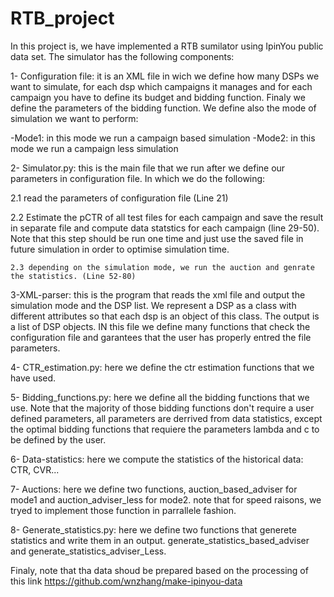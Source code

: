 # RTB_project
In this project is, we have implemented a RTB sumilator using IpinYou public data set. The simulator has the following components:


1- Configuration file: it is an XML file in wich we define how many DSPs we want to simulate, for each dsp which campaigns it manages and for each campaign you have to define its budget and bidding function. Finaly we define the parameters of the bidding function. We define also the mode of simulation we want to perform:

  -Mode1: in this mode we run a campaign based simulation 
  -Mode2: in this mode we run a campaign less simulation
  
2- Simulator.py: this is the main file that we run after we define our parameters in configuration file. In which we do the following: 
    
   2.1 read the parameters of configuration file (Line 21)
    
   2.2 Estimate the pCTR of all test files for each campaign and save the result in separate file and compute data statstics for each campaign (line 29-50). Note that this step should be run one time and just use the saved file in future simulation in order to optimise simulation time. 
   
    2.3 depending on the simulation mode, we run the auction and genrate the statistics. (Line 52-80)
    
3-XML-parser: this is the program that reads the xml file and output the simulation mode and the DSP list. We represent a DSP as a class with different attributes so that each dsp is an object of this class. The output is a list of DSP objects. IN this file we define many functions that check the configuration file and garantees that the user has properly entred the file parameters.

4- CTR_estimation.py: here we define the ctr estimation functions that we have used. 

5- Bidding_functions.py: here we define all the bidding functions that we use. Note that the majority of those bidding functions don't require a user defined parameters, all parameters are derrived from data statistics, except the optimal bidding functions that requiere the parameters lambda and c to be defined by the user. 

6- Data-statistics: here we compute the statistics of the historical data: CTR, CVR...

7- Auctions: here we define two functions, auction_based_adviser for mode1 and  auction_adviser_less for mode2. note that for speed raisons, we  tryed to implement those function in parrallele fashion. 

8- Generate_statistics.py: here we define two functions that generete statistics and write them in an output. generate_statistics_based_adviser and generate_statistics_adviser_Less. 

Finaly, note that tha data shoud be prepared based on the processing of this link https://github.com/wnzhang/make-ipinyou-data
